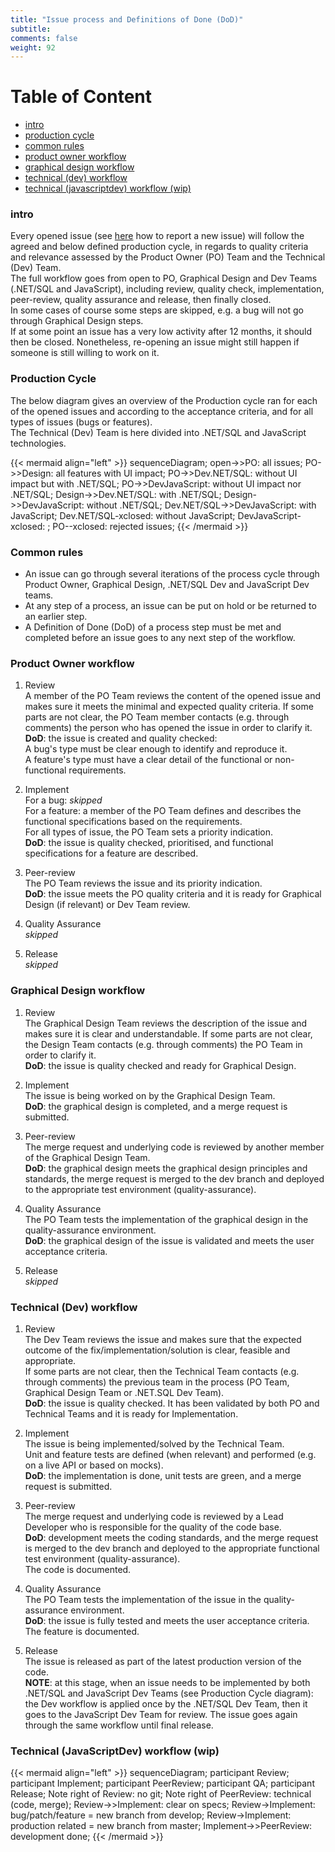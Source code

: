 ```yaml
---
title: "Issue process and Definitions of Done (DoD)"
subtitle: 
comments: false
weight: 92
---
```


# Table of Content
- [intro](#intro)
- [production cycle](#production-cycle)
- [common rules](#common-rules)
- [product owner workflow](#product-owner-workflow)
- [graphical design workflow](#graphical-design-workflow)
- [technical (dev) workflow](#technical-dev-workflow)
- [technical (javascriptdev) workflow (wip)](#technical-javascriptdev-workflow-wip)

### intro
Every opened issue (see [here](https://sis-cc.gitlab.io/dotstatsuite-documentation/contribution/report-an-issue/) how to report a new issue) will follow the agreed and below defined production cycle, in regards to quality criteria and relevance assessed by the Product Owner (PO) Team and the Technical (Dev) Team.<br>
The full workflow goes from open to PO, Graphical Design and Dev Teams (.NET/SQL and JavaScript), including review, quality check, implementation, peer-review, quality assurance and release, then finally closed.<br>
In some cases of course some steps are skipped, e.g. a bug will not go through Graphical Design steps.<br>
If at some point an issue has a very low activity after 12 months, it should then be closed. Nonetheless, re-opening an issue might still happen if someone is still willing to work on it.  <br>

### Production Cycle

The below diagram gives an overview of the Production cycle ran for each of the opened issues and according to the acceptance criteria, and for all types of issues (bugs or features).<br>
The Technical (Dev) Team is here divided into .NET/SQL and JavaScript technologies.

{{< mermaid align="left" >}}
sequenceDiagram;
open->>PO: all issues;
PO->>Design: all features with UI impact;
PO->>Dev.NET/SQL: without UI impact but with .NET/SQL;
PO->>DevJavaScript: without UI impact nor .NET/SQL;
Design->>Dev.NET/SQL: with .NET/SQL;
Design->>DevJavaScript: without .NET/SQL;
Dev.NET/SQL->>DevJavaScript: with JavaScript;
Dev.NET/SQL-xclosed: without JavaScript;
DevJavaScript-xclosed: ;
PO--xclosed: rejected issues;
{{< /mermaid >}}

### Common rules
- An issue can go through several iterations of the process cycle through Product Owner, Graphical Design, .NET/SQL Dev and JavaScript Dev teams.
- At any step of a process, an issue can be put on hold or be returned to an earlier step.
- A Definition of Done (DoD) of a process step must be met and completed before an issue goes to any next step of the workflow.

### Product Owner workflow
1. Review<br>
A member of the PO Team reviews the content of the opened issue and makes sure it meets the minimal and expected quality criteria. If some parts are not clear, the PO Team member contacts (e.g. through comments) the person who has opened the issue in order to clarify it.<br>
**DoD**: the issue is created and quality checked:<br>
A bug's type must be clear enough to identify and reproduce it.<br>
A feature's type must have a clear detail of the functional or non-functional requirements.<br>

2. Implement<br>
For a bug: _skipped_<br>
For a feature: a member of the PO Team defines and describes the functional specifications based on the requirements.<br>
For all types of issue, the PO Team sets a priority indication.<br>
**DoD**: the issue is quality checked, prioritised, and functional specifications for a feature are described.<br>

3. Peer-review<br>
The PO Team reviews the issue and its priority indication.<br>
**DoD**: the issue meets the PO quality criteria and it is ready for Graphical Design (if relevant) or Dev Team review.<br>

4. Quality Assurance<br>
_skipped_

5. Release<br>
_skipped_

### Graphical Design workflow
1. Review<br>
The Graphical Design Team reviews the description of the issue and makes sure it is clear and understandable. If some parts are not clear, the Design Team contacts (e.g. through comments) the PO Team in order to clarify it.<br>
**DoD**: the issue is quality checked and ready for Graphical Design.<br>

2. Implement<br>
The issue is being worked on by the Graphical Design Team.<br>
**DoD**: the graphical design is completed, and a merge request is submitted.<br>

3. Peer-review<br>
The merge request and underlying code is reviewed by another member of the Graphical Design Team.<br>
**DoD**: the graphical design meets the graphical design principles and standards, the merge request is merged to the dev branch and deployed to the appropriate test environment (quality-assurance).<br>

4. Quality Assurance<br>
The PO Team tests the implementation of the graphical design in the quality-assurance environment.<br>
**DoD**: the graphical design of the issue is validated and meets the user acceptance criteria.<br>

5. Release<br>
_skipped_

### Technical (Dev) workflow
1. Review<br>
The Dev Team reviews the issue and makes sure that the expected outcome of the fix/implementation/solution is clear, feasible and appropriate.<br>
If some parts are not clear, then the Technical Team contacts (e.g. through comments) the previous team in the process (PO Team, Graphical Design Team or .NET.SQL Dev Team).<br>
**DoD**: the issue is quality checked. It has been validated by both PO and Technical Teams and it is ready for Implementation.<br>

2. Implement<br>
The issue is being implemented/solved by the Technical Team.<br>
Unit and feature tests are defined (when relevant) and performed (e.g. on a live API or based on mocks).<br> 
**DoD**: the implementation is done, unit tests are green, and a merge request is submitted.<br>

3. Peer-review<br>
The merge request and underlying code is reviewed by a Lead Developer who is responsible for the quality of the code base.<br>
**DoD**: development meets the coding standards, and the merge request is merged to the dev branch and deployed to the appropriate functional test environment (quality-assurance).<br>
The code is documented.<br>

4. Quality Assurance<br>
The PO Team tests the implementation of the issue in the quality-assurance environment.<br>
**DoD**: the issue is fully tested and meets the user acceptance criteria.<br>
The feature is documented.<br>

5. Release<br>
The issue is released as part of the latest production version of the code.<br>
**NOTE**: at this stage, when an issue needs to be implemented by both .NET/SQL and JavaScript Dev Teams (see Production Cycle diagram): the Dev workflow is applied once by the .NET/SQL Dev Team, then it goes to the JavaScript Dev Team for review. The issue goes again through the same workflow until final release.<br>

### Technical (JavaScriptDev) workflow (wip)

{{< mermaid align="left" >}}
sequenceDiagram;
participant Review;
participant Implement;
participant PeerReview;
participant QA;
participant Release;
Note right of Review: no git;
Note right of PeerReview: technical (code, merge);
Review->>Implement: clear on specs;
Review->Implement: bug/patch/feature = new branch from develop;
Review->Implement: production related = new branch from master;
Implement->>PeerReview: development done;
{{< /mermaid >}}



